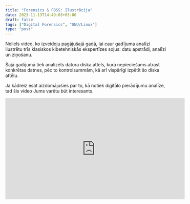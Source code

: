 ```yaml
---
title: "Forensics & FOSS: Ilustrācija"
date: 2023-11-13T14:49:03+03:00
draft: false
tags: ["Digital Forensics", "GNU/Linux"]
type: "post"
---
```

Neliels video, ko izveidoju pagājušajā gadā, lai caur gadījuma analīzi ilustrētu trīs klasiskos kibetehniskās ekspertīzes soļus: datu apstrādi, analīzi un ziņošanu.  

Šajā gadījumā tiek analizēts datora diska attēls, kurā nepieciešams atrast konkrētas datnes, pēc to kontrolsummām, kā arī vispārīgi izpētīt šo diska attēlu.

Ja kādreiz esat aizdomājušies par to, kā notiek digitālo pierādījumu analīze, tad šis video Jums varētu būt interesants.

<center><iframe width="560" height="315" src="https://www.youtube.com/embed/ude0OwamgT4?si=2K2qUdOvfqvJxekp" title="YouTube video player" frameborder="0" allow="accelerometer; autoplay; clipboard-write; encrypted-media; gyroscope; picture-in-picture; web-share" allowfullscreen></iframe></center>

